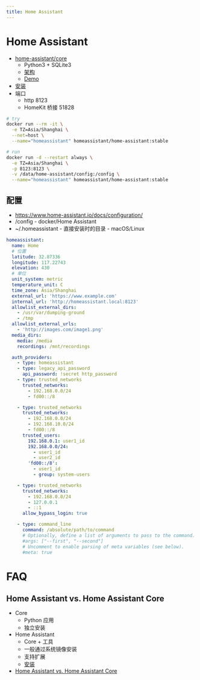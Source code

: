 ```yaml
---
title: Home Assistant
---
```


# Home Assistant

- [home-assistant/core](https://github.com/home-assistant/core)
  - Python3 + SQLite3
  - [架构](https://developers.home-assistant.io/docs/architecture_index/)
  - [Demo](https://demo.home-assistant.io/)
- [安装](https://www.home-assistant.io/docs/installation/)
- 端口
  - http 8123
  - HomeKit 桥接 51828

```bash
# try
docker run --rm -it \
  -e TZ=Asia/Shanghai \
  --net=host \
  --name="homeassistant" homeassistant/home-assistant:stable

# run
docker run -d --restart always \
  -e TZ=Asia/Shanghai \
  -p 8123:8123 \
  -v /data/home-assistant/config:/config \
  --name="homeassistant" homeassistant/home-assistant:stable
```

## 配置

- https://www.home-assistant.io/docs/configuration/
- /config - docker/Home Assistant
- ~/.homeassistant - 直接安装时的目录 - macOS/Linux

```yaml
homeassistant:
  name: Home
  # 位置
  latitude: 32.87336
  longitude: 117.22743
  elevation: 430
  # 单位
  unit_system: metric
  temperature_unit: C
  time_zone: Asia/Shanghai
  external_url: 'https://www.example.com'
  internal_url: 'http://homeassistant.local:8123'
  allowlist_external_dirs:
    - /usr/var/dumping-ground
    - /tmp
  allowlist_external_urls:
    - 'http://images.com/image1.png'
  media_dirs:
    media: /media
    recordings: /mnt/recordings

  auth_providers:
    - type: homeassistant
    - type: legacy_api_password
      api_password: !secret http_password
    - type: trusted_networks
      trusted_networks:
        - 192.168.0.0/24
        - fd00::/8

    - type: trusted_networks
      trusted_networks:
        - 192.168.0.0/24
        - 192.168.10.0/24
        - fd00::/8
      trusted_users:
        192.168.0.1: user1_id
        192.168.0.0/24:
          - user1_id
          - user2_id
        'fd00::/8':
          - user1_id
          - group: system-users

    - type: trusted_networks
      trusted_networks:
        - 192.168.0.0/24
        - 127.0.0.1
        - ::1
      allow_bypass_login: true

    - type: command_line
      command: /absolute/path/to/command
      # Optionally, define a list of arguments to pass to the command.
      #args: ["--first", "--second"]
      # Uncomment to enable parsing of meta variables (see below).
      #meta: true
```

# FAQ

## Home Assistant vs. Home Assistant Core

- Core
  - Python 应用
  - 独立安装
- Home Assistant
  - Core + 工具
  - 一般通过系统镜像安装
  - 支持扩展
  - [安装](https://www.home-assistant.io/hassio/installation/)
- [Home Assistant vs. Home Assistant Core](https://www.home-assistant.io/faq/ha-vs-hassio/)

